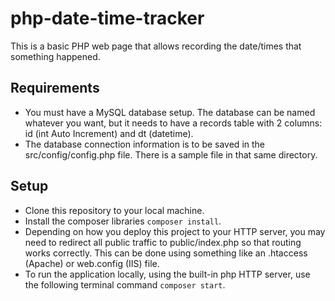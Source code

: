 # php-date-time-tracker
This is a basic PHP web page that allows recording the date/times that something happened.

## Requirements
* You must have a MySQL database setup. The database can be named whatever you want, but it needs to have a records table with 2 columns: id (int Auto Increment) and dt (datetime).
* The database connection information is to be saved in the src/config/config.php file. There is a sample file in that same directory.

## Setup
* Clone this repository to your local machine.
* Install the composer libraries `composer install`.
* Depending on how you deploy this project to your HTTP server, you may need to redirect all public traffic to public/index.php so that routing works correctly. This can be done using something like an .htaccess (Apache) or web.config (IIS) file.
* To run the application locally, using the built-in php HTTP server, use the following terminal command `composer start`.
